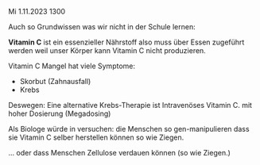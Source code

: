 Mi 1.11.2023 1300

Auch so Grundwissen
was wir nicht in der Schule lernen:

**Vitamin C** ist ein essenzieller Nährstoff
also muss über Essen zugeführt werden
weil unser Körper
kann Vitamin C nicht produzieren.

Vitamin C Mangel hat viele Symptome:

- Skorbut (Zahnausfall)
- Krebs

Deswegen:
Eine alternative Krebs-Therapie
ist Intravenöses Vitamin C.
mit hoher Dosierung
(Megadosing)

Als Biologe würde in versuchen:
die Menschen so gen-manipulieren
dass sie Vitamin C selber herstellen können
so wie Ziegen.

... oder dass Menschen
Zellulose verdauen können
(so wie Ziegen.)
